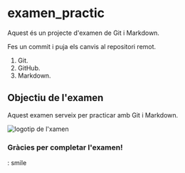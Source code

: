 # examen_practic

Aquest és un projecte d'examen de Git i Markdown.

Fes un commit i puja els canvis al repositori remot.

1. Git.
2. GitHub.
3. Markdown.

## Objectiu de l'examen

Aquest examen serveix per practicar amb Git i Markdown.

![logotip de l'xamen](https://encrypted-tbn0.gstatic.com/images?q=tbn:ANd9GcScbu9T7WoDGnHTE8v64n6wMzfJXLCzED-x3Q&s)

### Gràcies per completar l'examen! 
: smile

